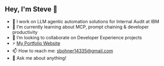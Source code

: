 ## Hey, I'm Steve 👋

- 🔭 I work on LLM agentic automation solutions for Internal Audit at IBM
- 🌱 I’m currently learning about MCP, prompt chaining & developer productivity
- 👯 I’m looking to collaborate on Developer Experience projects
- ⚡ [My Portfolio Website](https://stephenbohner.vercel.app/)
- 📫 How to reach me: sbohner14335@gmail.com
- 💬 Ask me about anything!

